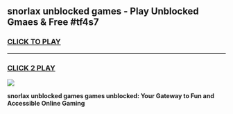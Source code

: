 
## snorlax unblocked games - Play Unblocked Gmaes & Free #tf4s7
<h3>
<a href="https://news.freeplayer.one?title=snorlax_unblocked_games&ref=03M">CLICK TO PLAY</a></h3>
<hr>

<h3>
<a href="https://news.freeplayer.one?title=snorlax_unblocked_games&ref=03M">CLICK 2 PLAY</a>
  
</h3>

<a href="https://news.freeplayer.one?title=snorlax_unblocked_games&ref=03M"><img src="https://clearcache.store/games.png"></a>


**snorlax unblocked games games unblocked: Your Gateway to Fun and Accessible Online Gaming**
